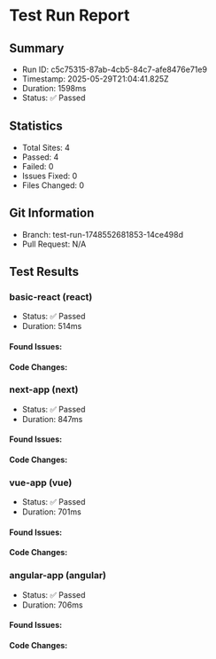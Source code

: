 # Test Run Report

## Summary
- Run ID: c5c75315-87ab-4cb5-84c7-afe8476e71e9
- Timestamp: 2025-05-29T21:04:41.825Z
- Duration: 1598ms
- Status: ✅ Passed

## Statistics
- Total Sites: 4
- Passed: 4
- Failed: 0
- Issues Fixed: 0
- Files Changed: 0

## Git Information
- Branch: test-run-1748552681853-14ce498d
- Pull Request: N/A

## Test Results
### basic-react (react)
- Status: ✅ Passed
- Duration: 514ms

#### Found Issues:

#### Code Changes:

### next-app (next)
- Status: ✅ Passed
- Duration: 847ms

#### Found Issues:

#### Code Changes:

### vue-app (vue)
- Status: ✅ Passed
- Duration: 701ms

#### Found Issues:

#### Code Changes:

### angular-app (angular)
- Status: ✅ Passed
- Duration: 706ms

#### Found Issues:

#### Code Changes:
